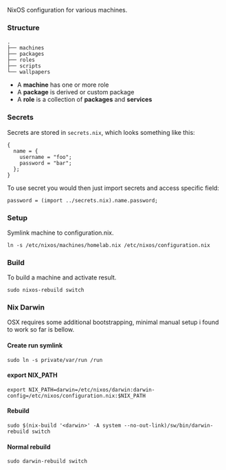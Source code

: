 NixOS configuration for various machines.

### Structure

```
.
├── machines
├── packages
├── roles
├── scripts
└── wallpapers
```

* A **machine** has one or more role
* A **package** is derived or custom package
* A **role** is a collection of **packages** and **services**

### Secrets

Secrets are stored in `secrets.nix`, which looks something like this:

```
{
  name = {
    username = "foo";
    password = "bar";
  };
}
```

To use secret you would then just import secrets and access specific field:

```
password = (import ../secrets.nix).name.password;
```

### Setup

Symlink machine to configuration.nix.

```
ln -s /etc/nixos/machines/homelab.nix /etc/nixos/configuration.nix
```

### Build

To build a machine and activate result.

```
sudo nixos-rebuild switch
```

### Nix Darwin

OSX requires some additional bootstrapping, minimal manual setup i found to work so far is bellow.

#### Create run symlink

```
sudo ln -s private/var/run /run
```

#### export NIX_PATH

```
export NIX_PATH=darwin=/etc/nixos/darwin:darwin-config=/etc/nixos/configuration.nix:$NIX_PATH
```

#### Rebuild

```
sudo $(nix-build '<darwin>' -A system --no-out-link)/sw/bin/darwin-rebuild switch
```

#### Normal rebuild

```
sudo darwin-rebuild switch
```


